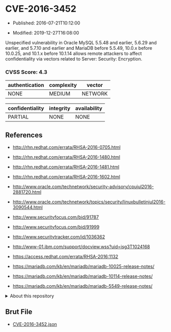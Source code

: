# CVE-2016-3452

- Published: 2016-07-21T10:12:00

- Modified: 2019-12-27T16:08:00

Unspecified vulnerability in Oracle MySQL 5.5.48 and earlier, 5.6.29 and earlier, and 5.7.10 and earlier and MariaDB before 5.5.49, 10.0.x before 10.0.25, and 10.1.x before 10.1.14 allows remote attackers to affect confidentiality via vectors related to Server: Security: Encryption.

### CVSS Score: **4.3**

| authentication | complexity | vector |
| --- | --- | --- |
| NONE | MEDIUM | NETWORK |

| confidentiality | integrity | availability |
| --- | --- | --- |
| PARTIAL | NONE | NONE |

## References

* http://rhn.redhat.com/errata/RHSA-2016-0705.html

* http://rhn.redhat.com/errata/RHSA-2016-1480.html

* http://rhn.redhat.com/errata/RHSA-2016-1481.html

* http://rhn.redhat.com/errata/RHSA-2016-1602.html

* http://www.oracle.com/technetwork/security-advisory/cpujul2016-2881720.html

* http://www.oracle.com/technetwork/topics/security/linuxbulletinjul2016-3090544.html

* http://www.securityfocus.com/bid/91787

* http://www.securityfocus.com/bid/91999

* http://www.securitytracker.com/id/1036362

* http://www-01.ibm.com/support/docview.wss?uid=isg3T1024168

* https://access.redhat.com/errata/RHSA-2016:1132

* https://mariadb.com/kb/en/mariadb/mariadb-10025-release-notes/

* https://mariadb.com/kb/en/mariadb/mariadb-10114-release-notes/

* https://mariadb.com/kb/en/mariadb/mariadb-5549-release-notes/

<details>
<summary>About this repository</summary> 

  This repository is part of the project [Live Hack CVE](https://github.com/Live-Hack-CVE). Main website can be found [www.live-hack.org](https://www.live-hack.org) 
  
  Made by [Sn0wAlice](https://github.com/Sn0wAlice) for the people that care about security and need to have a feed of the latest CVEs. Hope you enjoy it, don't forget to star the repo and follow me on [Twitter](https://twitter.com/Sn0wAlice) and [Github](https://github.com/Sn0wAlice). And that is my [personnal website](https://www.alice-snow.me/)

  - [Home Page](https://github.com/Live-Hack-CVE)
  - [Framework](https://github.com/Live-Hack-CVE/cve-framework)
  - [CVE database](https://github.com/Live-Hack-CVE/full_database)
  - [Changelog](https://github.com/Live-Hack-CVE/Changelog)
</details>

## Brut File

* [CVE-2016-3452.json](https://raw.githubusercontent.com/Live-Hack-CVE/full_database/main/cves/2016/CVE-2016-3452.json)

